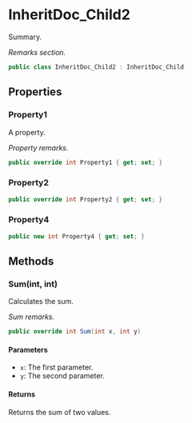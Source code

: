 # InheritDoc_Child2
Summary.

_Remarks section._

```cs
public class InheritDoc_Child2 : InheritDoc_Child
```

## Properties
### Property1
A property.

_Property remarks._

```cs
public override int Property1 { get; set; }
```

### Property2
```cs
public override int Property2 { get; set; }
```

### Property4
```cs
public new int Property4 { get; set; }
```

## Methods
### Sum(int, int)
Calculates the sum.

_Sum remarks._

```cs
public override int Sum(int x, int y)
```

#### Parameters
- `x`: The first parameter.
- `y`: The second parameter.

#### Returns
Returns the sum of two values.

